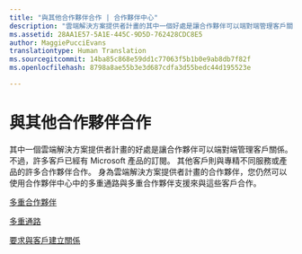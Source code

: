 ```yaml
---
title: "與其他合作夥伴合作 | 合作夥伴中心"
description: "雲端解決方案提供者計畫的其中一個好處是讓合作夥伴可以端對端管理客戶關係。"
ms.assetid: 28AA1E57-5A1E-445C-9D5D-762428CDC8E5
author: MaggiePucciEvans
translationtype: Human Translation
ms.sourcegitcommit: 14ba85c868e59dd1c77063f5b1b0e9ab8db7f82f
ms.openlocfilehash: 8798a8ae55b3e3d687cdfa3d55bedc44d195523e

---
```


# 與其他合作夥伴合作


其中一個雲端解決方案提供者計畫的好處是讓合作夥伴可以端對端管理客戶關係。 不過，許多客戶已經有 Microsoft 產品的訂閱。 其他客戶則與專精不同服務或產品的許多合作夥伴合作。 身為雲端解決方案提供者計畫的合作夥伴，您仍然可以使用合作夥伴中心中的多重通路與多重合作夥伴支援來與這些客戶合作。

[多重合作夥伴](multipartner.md)

[多重通路](multichannel.md)

[要求與客戶建立關係](request-a-relationship-with-a-customer.md)

 

 






<!--HONumber=Nov16_HO4-->


